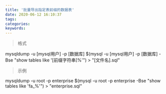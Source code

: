 ```yaml
---
title: '批量导出指定表前缀的数据表'
date: 2020-06-12 16:10:37
tags:
categories:
keywords:
---
```


>格式

mysqldump -u [mysql用户] -p [数据库] $(mysql -u [mysql用户] -p [数据库] -Bse "show tables like '[前缀字符串]%'") > "[文件名].sql"

>示例

mysqldump -u root -p enterprise $(mysql -u root -p enterprise -Bse "show tables like 'fa_%'") > "enterprise.sql"